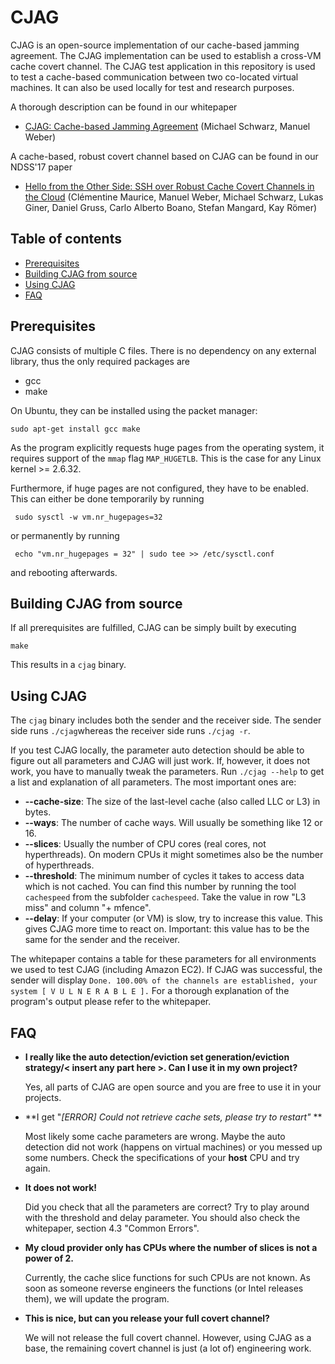 # CJAG 

CJAG is an open-source implementation of our cache-based jamming agreement. 
The CJAG implementation can be used to establish a cross-VM cache covert channel. The CJAG test application in this repository is used to test a cache-based communication between two co-located virtual machines. It can also be used locally for test and research purposes. 

A thorough description can be found in our whitepaper
 
 * [CJAG: Cache-based Jamming Agreement](https://www.blackhat.com/asia-17/briefings/schedule/index.html#hello-from-the-other-side-ssh-over-robust-cache-covert-channels-in-the-cloud-5376) (Michael Schwarz, Manuel Weber)

A cache-based, robust covert channel based on CJAG can be found in our NDSS'17 paper

 * [Hello from the Other Side: SSH over Robust Cache Covert Channels in the Cloud](https://cmaurice.fr/pdf/ndss17_maurice.pdf) (Clémentine Maurice, Manuel Weber, Michael Schwarz, Lukas Giner, Daniel Gruss, Carlo Alberto Boano, Stefan Mangard, Kay Römer)
 
## Table of contents
 
* [Prerequisites](#prerequisites)
* [Building CJAG from source](#building-cjag-from-source)
* [Using CJAG](#using-cjag)
* [FAQ](#faq)

## Prerequisites

CJAG consists of multiple C files. There is no dependency on any external library, thus the only required packages are 

* gcc
* make

On Ubuntu, they can be installed using the packet manager:

    sudo apt-get install gcc make
    
 As the program explicitly requests huge pages from the operating system, it requires support of the `mmap` flag `MAP_HUGETLB`. This is the case for any Linux kernel >= 2.6.32.

 Furthermore, if huge pages are not configured, they have to be enabled.
 This can either be done temporarily by running
 
     sudo sysctl -w vm.nr_hugepages=32
 
 or permanently by running
 
     echo "vm.nr_hugepages = 32" | sudo tee >> /etc/sysctl.conf
     
and rebooting afterwards.

## Building CJAG from source

If all prerequisites are fulfilled, CJAG can be simply built by executing

    make
    
This results in a `cjag` binary.

## Using CJAG

The `cjag` binary includes both the sender and the receiver side. 
The sender side runs `./cjag`whereas the receiver side runs `./cjag -r`. 

If you test CJAG locally, the parameter auto detection should be able to figure out all parameters and CJAG will just work. If, however, it does not work, you have to manually tweak the parameters. Run `./cjag --help` to get a list and explanation of all parameters. The most important ones are:

 * **--cache-size**: The size of the last-level cache (also called LLC or L3) in bytes. 
 * **--ways**: The number of cache ways. Will usually be something like 12 or 16. 
 * **--slices**: Usually the number of CPU cores (real cores, not hyperthreads). On modern CPUs it might sometimes also be the number of hyperthreads. 
 * **--threshold**: The minimum number of cycles it takes to access data which is not cached. You can find this number by running the tool `cachespeed` from the subfolder `cachespeed`. Take the value in row "L3 miss" and column "+ mfence".
* **--delay**: If your computer (or VM) is slow, try to increase this value. This gives CJAG more time to react on. Important: this value has to be the same for the sender and the receiver.

The whitepaper contains a table for these parameters for all environments we used to test CJAG (including Amazon EC2). 
If CJAG was successful, the sender will display `Done. 100.00% of the channels are established, your system [ V U L N E R A B L E ].` 
For a thorough explanation of the program's output please refer to the whitepaper. 

## FAQ

* **I really like the auto detection/eviction set generation/eviction strategy/< insert any part here >. Can I use it in my own project?**

   Yes, all parts of CJAG are open source and you are free to use it in your projects. 
   
* **I get "*[ERROR] Could not retrieve cache sets, please try to restart"* **

   Most likely some cache parameters are wrong. Maybe the auto detection did not work (happens on virtual machines) or you messed up some numbers. Check the specifications of your **host** CPU and try again.
   
* **It does not work!**

   Did you check that all the parameters are correct? Try to play around with the threshold and delay parameter. You should also check the whitepaper, section 4.3 "Common Errors". 
   
* **My cloud provider only has CPUs where the number of slices is not a power of 2.**

    Currently, the cache slice functions for such CPUs are not known. As soon as someone reverse engineers the functions (or Intel releases them), we will update the program. 
    
* **This is nice, but can you release your full covert channel?**

   We will not release the full covert channel. However, using CJAG as a base, the remaining covert channel is just (a lot of) engineering work. 